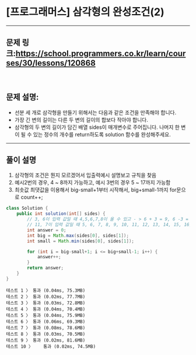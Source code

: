 # [프로그래머스] 삼각형의 완성조건(2)
---
## 문제 링크:https://school.programmers.co.kr/learn/courses/30/lessons/120868

<br/>

## 문제 설명:

- 선분 세 개로 삼각형을 만들기 위해서는 다음과 같은 조건을 만족해야 합니다.
- 가장 긴 변의 길이는 다른 두 변의 길이의 합보다 작아야 합니다.
- 삼각형의 두 변의 길이가 담긴 배열 sides이 매개변수로 주어집니다. 나머지 한 변이 될 수 있는 정수의 개수를 return하도록 solution 함수를 완성해주세요.


---

## 풀이 설명

1. 삼각형의 조건은 뭔지 모르겠어서 입출력예시 설명보고 규칙을 찾음
2. 예시2번의 경우, 4 ~ 8까지 가능하고, 예시 3번의 경우 5 ~ 17까지 가능함
3. 최솟값 최댓값을 이용해서 big-small+1부터 시작해서, big+small-1까지 for문으로 count++;

```java
class Solution {
    public int solution(int[] sides) {
        // 3, 6이 입력 값일 때 4,5,6,7,8이 올 수 있고 - > 6 + 3 = 9, 6 -3 = 3
        // 11, 7이 입력 값일 때 5, 6, 7, 8, 9, 10, 11, 12, 13, 14, 15, 16, 17 이 올 수 있다. -> 11 + 7 18 , 11-7 4
        int answer = 0;
        int big = Math.max(sides[0], sides[1]);
        int small = Math.min(sides[0], sides[1]);

        for (int i = big-small+1; i <= big+small-1; i++) {
            answer++;
        }
        return answer;
    }
}
```
```text
테스트 1 〉	통과 (0.04ms, 75.3MB)
테스트 2 〉	통과 (0.02ms, 77.7MB)
테스트 3 〉	통과 (0.03ms, 72.8MB)
테스트 4 〉	통과 (0.04ms, 70.4MB)
테스트 5 〉	통과 (0.04ms, 75.9MB)
테스트 6 〉	통과 (0.06ms, 69.3MB)
테스트 7 〉	통과 (0.08ms, 78.6MB)
테스트 8 〉	통과 (0.03ms, 70.5MB)
테스트 9 〉	통과 (0.02ms, 81.6MB)
테스트 10 〉	통과 (0.02ms, 74.5MB)
```